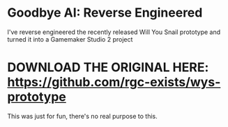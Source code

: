 # Goodbye AI: Reverse Engineered
I've reverse engineered the recently released Will You Snail prototype and turned it into a Gamemaker Studio 2 project
# DOWNLOAD THE ORIGINAL HERE: https://github.com/rgc-exists/wys-prototype
This was just for fun, there's no real purpose to this.
